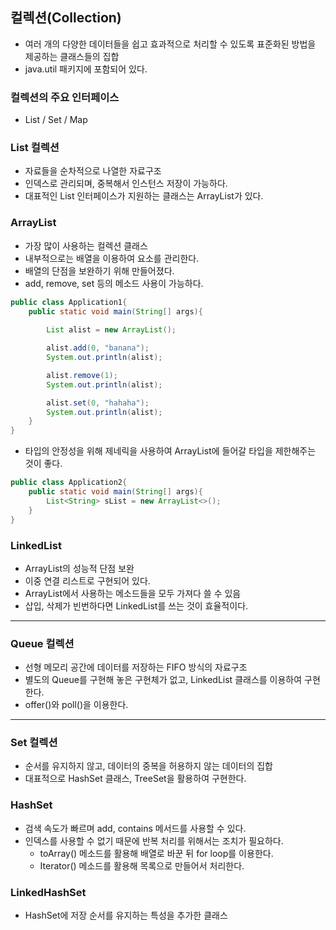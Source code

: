 ## 컬렉션(Collection)
- 여러 개의 다양한 데이터들을 쉽고 효과적으로 처리할 수 있도록 표준화된 방법을 제공하는 클래스들의 집합
- java.util 패키지에 포함되어 있다.

### 컬렉션의 주요 인터페이스
- List / Set / Map

### List 컬렉션
- 자료들을 순차적으로 나열한 자료구조
- 인덱스로 관리되며, 중복해서 인스턴스 저장이 가능하다.
- 대표적인 List 인터페이스가 지원하는 클래스는 ArrayList가 있다.

### ArrayList
- 가장 많이 사용하는 컬렉션 클래스
- 내부적으로는 배열을 이용하여 요소를 관리한다.
- 배열의 단점을 보완하기 위해 만들어졌다.
- add, remove, set 등의 메소드 사용이 가능하다.
```java
public class Application1{
    public static void main(String[] args){
        
        List alist = new ArrayList();

        alist.add(0, "banana");
        System.out.println(alist);

        alist.remove(1);
        System.out.println(alist);

        alist.set(0, "hahaha");
        System.out.println(alist);
    }
}
```
- 타입의 안정성을 위해 제네릭을 사용하여 ArrayList에 들어갈 타입을 제한해주는 것이 좋다.
```java
public class Application2{
    public static void main(String[] args){
        List<String> sList = new ArrayList<>();
    }
}
```

### LinkedList
- ArrayList의 성능적 단점 보완
- 이중 연결 리스트로 구현되어 있다.
- ArrayList에서 사용하는 메소드들을 모두 가져다 쓸 수 있음
- 삽입, 삭제가 빈번하다면 LinkedList를 쓰는 것이 효율적이다.

---

### Queue 컬렉션
- 선형 메모리 공간에 데이터를 저장하는 FIFO 방식의 자료구조
- 별도의 Queue를 구현해 놓은 구현체가 없고, LinkedList 클래스를 이용하여 구현한다. 
- offer()와 poll()을 이용한다.

---

### Set 컬렉션
- 순서를 유지하지 않고, 데이터의 중복을 허용하지 않는 데이터의 집합
- 대표적으로 HashSet 클래스, TreeSet을 활용하여 구현한다.

### HashSet
- 검색 속도가 빠르며 add, contains 메서드를 사용할 수 있다.
- 인덱스를 사용할 수 없기 때문에 반복 처리를 위해서는 조치가 필요하다.
  - toArray() 메소드를 활용해 배열로 바꾼 뒤 for loop를 이용한다.
  - Iterator() 메소드를 활용해 목록으로 만들어서 처리한다. 

### LinkedHashSet
- HashSet에 저장 순서를 유지하는 특성을 추가한 클래스
